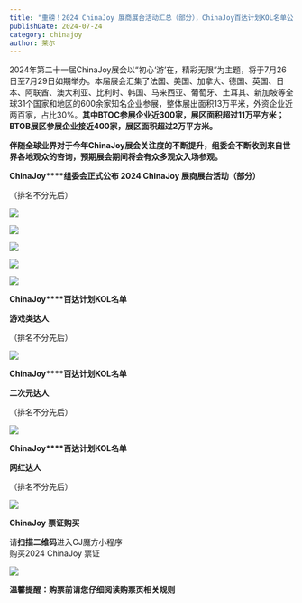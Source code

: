 ```yaml
---
title: "重磅！2024 ChinaJoy 展商展台活动汇总（部分），ChinaJoy百达计划KOL名单公布"
publishDate: 2024-07-24
category: chinajoy
author: 莱尔
---
```


2024年第二十一届ChinaJoy展会以“初心‘游’在，精彩无限”为主题，将于7月26日至7月29日如期举办。本届展会汇集了法国、美国、加拿大、德国、英国、日本、阿联酋、澳大利亚、比利时、韩国、马来西亚、葡萄牙、土耳其、新加坡等全球31个国家和地区的600余家知名企业参展，整体展出面积13万平米，外资企业近两百家，占比30%。**其中BTOC参展企业近300家，展区面积超过11万平方米；BTOB展区参展企业接近400家，展区面积超过2万平方米。**

**伴随全球业界对于今年ChinaJoy展会关注度的不断提升，组委会不断收到来自世界各地观众的咨询，预期展会期间将会有众多观众入场参观。**

**ChinaJoy****组委会正式公布 2024 ChinaJoy 展商展台活动（部分）**

（排名不分先后）

![](https://ec-net-1251389766.cos.ap-shanghai.myqcloud.com/wp-content/uploads/2024/07/20240724234134554-110x1024.png)

![](https://ec-net-1251389766.cos.ap-shanghai.myqcloud.com/wp-content/uploads/2024/07/20240724234138133-114x1024.png)

![](https://ec-net-1251389766.cos.ap-shanghai.myqcloud.com/wp-content/uploads/2024/07/20240724234142746-216x1024.png)

![](https://ec-net-1251389766.cos.ap-shanghai.myqcloud.com/wp-content/uploads/2024/07/20240724234146520-156x1024.png)

![](https://ec-net-1251389766.cos.ap-shanghai.myqcloud.com/wp-content/uploads/2024/07/20240724234149674-156x1024.png)

**ChinaJoy****百达计划KOL名单**

**游戏类达人**

（排名不分先后）

![](https://ec-net-1251389766.cos.ap-shanghai.myqcloud.com/wp-content/uploads/2024/07/20240724234403487-311x1024.png)

**ChinaJoy****百达计划KOL名单**

**二次元达人**

（排名不分先后）

![](https://ec-net-1251389766.cos.ap-shanghai.myqcloud.com/wp-content/uploads/2024/07/20240724234407330-201x1024.png)

**ChinaJoy****百达计划KOL名单**

**网红达人**

（排名不分先后）

![](https://ec-net-1251389766.cos.ap-shanghai.myqcloud.com/wp-content/uploads/2024/07/20240724234411435-180x1024.png)

**ChinaJoy** **票证购买**

  
请**扫描二维码**进入CJ魔方小程序  
购买2024 ChinaJoy 票证

![](https://ec-net-1251389766.cos.ap-shanghai.myqcloud.com/wp-content/uploads/2024/07/20240724234413795.png)

**温馨提醒：购票前请您仔细阅读购票页相关规则**
